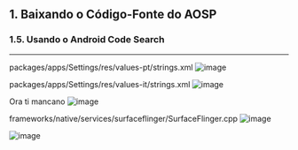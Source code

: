 ## 1. Baixando o Código-Fonte do AOSP

### 1.5. Usando o Android Code Search
---
packages/apps/Settings/res/values-pt/strings.xml
![image](https://user-images.githubusercontent.com/19675356/216485323-54095c83-8a14-459f-bc0a-936ed7e0b8cb.png)

packages/apps/Settings/res/values-it/strings.xml
![image](https://user-images.githubusercontent.com/19675356/216485803-ec347ddb-5201-4383-8f3e-4a1d18971038.png)

Ora ti mancano
![image](https://user-images.githubusercontent.com/19675356/216486013-3cc19488-5039-44c5-bacb-5e5123a6e021.png)

frameworks/native/services/surfaceflinger/SurfaceFlinger.cpp
![image](https://user-images.githubusercontent.com/19675356/216486236-6d735a1c-c41a-4659-b481-47107fd9d598.png)

![image](https://user-images.githubusercontent.com/19675356/216486851-d22c0d86-df92-4944-9500-e17731c06079.png)
